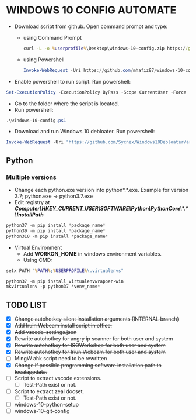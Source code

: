 # **WINDOWS 10 CONFIG AUTOMATE**

- Download script from github. Open command prompt and type:
  - using Command Prompt

    ```cmd
    curl -L -o %userprofile%\Desktop\windows-10-config.zip https://github.com/mhafiz87/windows-10-config/archive/master.zip
    ```

  - using Powershell

    ```powershell
    Invoke-WebRequest -Uri https://github.com/mhafiz87/windows-10-config/archive/master.zip -OutFile ~\Desktop\master.zip
    ```

- Enable powershell to run script. Run powershell:

```powershell
Set-ExecutionPolicy -ExecutionPolicy ByPass -Scope CurrentUser -Force
```

- Go to the folder where the script is located.
- Run powershell:

```powershell
.\windows-10-config.ps1
```

- Download and run Windows 10 debloater. Run powershell:

```powershell
Invoke-WebRequest -Uri "https://github.com/Sycnex/Windows10Debloater/archive/master.zip" -OutFile "$env:USERPROFILE\Desktop\Windows10Debloater.zip"
```

## **Python**

### **Multiple versions**

- Change each python.exe version into python\*.\*.exe. Example for version 3.7; python.exe -> python3.7.exe
- Edit registry at ***Computer\HKEY_CURRENT_USER\SOFTWARE\Python\PythonCore\\\*.\*\InstallPath***

```powershell
python37 -m pip install *package_name*
python39 -m pip install *package_name*
python310 -m pip install *package_name*
```

- Virtual Environment
  - Add **WORKON_HOME** in windows environment variables.
  - Using CMD:

```cmd
setx PATH "%PATH%;%USERPROFILE%\.virtualenvs"
```

```powershell
python37 -m pip install virtualenvwrapper-win
mkvirtualenv -p python37 *venv_name*
```

## TODO LIST

- [x] ~~Change autohotkey silent installation arguments (INTERNAL branch)~~
- [x] ~~Add Iruin Webcam install script in office.~~
- [x] ~~Add vscode-settings.json~~
- [x] ~~Rewrite autohotkey for angry ip scanner for both user and system~~
- [x] ~~Rewrite autohotkey for ISOWorkshop for both user and system~~
- [x] ~~Rewrite autohotkey for Iriun Webcam for both user and system~~
- [ ] MingW ahk script need to be rewritten
- [x] ~~Change if possible programming software installation path to localappdata.~~
- [ ] Script to extract vscode extensions.
  - [ ] Test-Path exist or not.
- [ ] Script to extract zeal docset.
  - [ ] Test-Path exist or not.
- [ ] windows-10-python-setup
- [ ] windows-10-git-config
